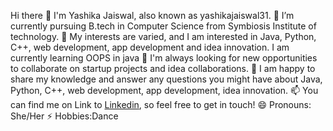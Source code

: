 Hi there 👋  I'm Yashika Jaiswal, also known as yashikajaiswal31.
🔭 I’m currently pursuing B.tech in Computer Science from Symbiosis Institute of technology.
🌱 My interests are varied, and I am interested in Java, Python, C++, web development, app development and idea innovation. I am currently learning OOPS in java
👯 I'm always looking for new opportunities to collaborate on startup projects and idea collaborations.
💬 I am happy to share my knowledge and answer any questions you might have about Java, Python, C++, web development, app development, idea innovation.
📫 You can find me on Link to [Linkedin](https://www.linkedin.com/in/yashika-jaiswal-b71523218/), so feel free to get in touch!
😄 Pronouns: She/Her
⚡ Hobbies:Dance
<!--
**yashikajaiswal31/yashikajaiswal31** is a ✨ _special_ ✨ repository because its `README.md` (this file) appears on your GitHub profile.

Here are some ideas to get you started:

- 🔭 I’m currently working on ...
- 🌱 I’m currently learning ...
- 👯 I’m looking to collaborate on ...
- 🤔 I’m looking for help with ...
- 💬 Ask me about ...
- 📫 How to reach me: ...
- 😄 Pronouns: ...
- ⚡ Fun fact: ...
-->
